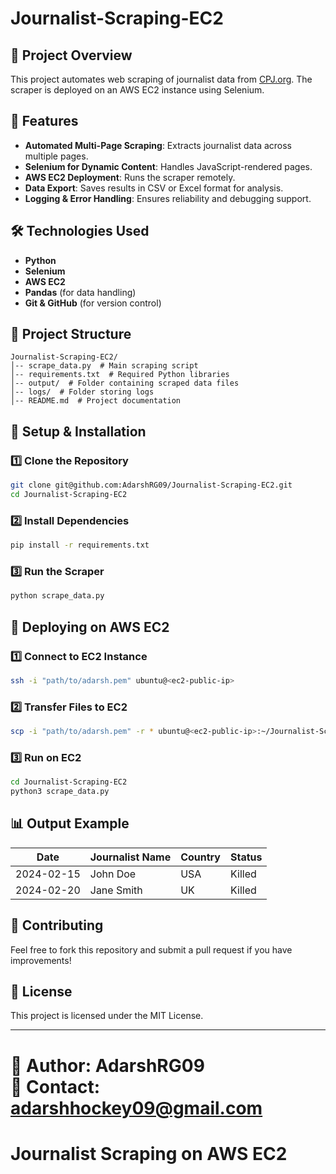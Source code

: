 # Journalist-Scraping-EC2

## 📌 Project Overview
This project automates web scraping of journalist data from [CPJ.org](https://cpj.org/data/?status=Killed&start_year=1992&end_year=2025&group_by=year&motiveConfirmed%5B%5D=Confirmed&type%5B%5D=Journalist). The scraper is deployed on an AWS EC2 instance using Selenium.

## 🚀 Features
- **Automated Multi-Page Scraping**: Extracts journalist data across multiple pages.
- **Selenium for Dynamic Content**: Handles JavaScript-rendered pages.
- **AWS EC2 Deployment**: Runs the scraper remotely.
- **Data Export**: Saves results in CSV or Excel format for analysis.
- **Logging & Error Handling**: Ensures reliability and debugging support.

## 🛠️ Technologies Used
- **Python**
- **Selenium**
- **AWS EC2**
- **Pandas** (for data handling)
- **Git & GitHub** (for version control)

## 📂 Project Structure
```
Journalist-Scraping-EC2/
│-- scrape_data.py  # Main scraping script
│-- requirements.txt  # Required Python libraries
│-- output/  # Folder containing scraped data files
│-- logs/  # Folder storing logs
│-- README.md  # Project documentation
```

## 🔧 Setup & Installation
### **1️⃣ Clone the Repository**
```sh
git clone git@github.com:AdarshRG09/Journalist-Scraping-EC2.git
cd Journalist-Scraping-EC2
```

### **2️⃣ Install Dependencies**
```sh
pip install -r requirements.txt
```

### **3️⃣ Run the Scraper**
```sh
python scrape_data.py
```

## 🚀 Deploying on AWS EC2
### **1️⃣ Connect to EC2 Instance**
```sh
ssh -i "path/to/adarsh.pem" ubuntu@<ec2-public-ip>
```

### **2️⃣ Transfer Files to EC2**
```sh
scp -i "path/to/adarsh.pem" -r * ubuntu@<ec2-public-ip>:~/Journalist-Scraping-EC2/
```

### **3️⃣ Run on EC2**
```sh
cd Journalist-Scraping-EC2
python3 scrape_data.py
```

## 📊 Output Example
| Date | Journalist Name | Country | Status |
|------|---------------|---------|--------|
| 2024-02-15 | John Doe | USA | Killed |
| 2024-02-20 | Jane Smith | UK | Killed |

## 🤝 Contributing
Feel free to fork this repository and submit a pull request if you have improvements!

## 📜 License
This project is licensed under the MIT License.

---
🔗 **Author:** AdarshRG09  
📧 **Contact:** adarshhockey09@gmail.com  
=======
# Journalist Scraping on AWS EC2
